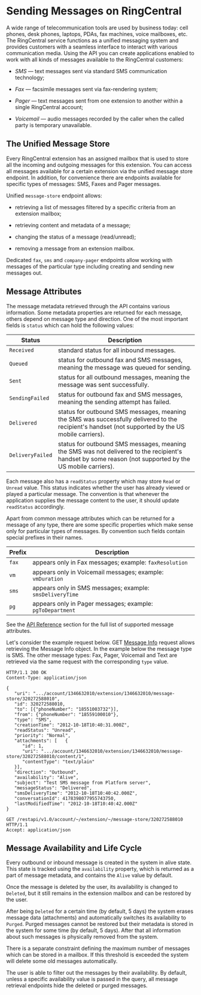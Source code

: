 # Sending Messages on RingCentral

A wide range of telecommunication tools are used by business today: cell phones, desk phones, laptops, PDAs, fax machines, voice mailboxes, etc. The RingCentral service functions as a unified messaging system and provides customers with a seamless interface to interact with various communication media. Using the API you can create applications enabled to work with all kinds of messages available to the RingCentral customers:

- *SMS* — text messages sent via standard SMS communication technology;

- *Fax* — facsimile messages sent via fax-rendering system;

- *Pager* — text messages sent from one extension to another within a single RingCentral account;

- *Voicemail* — audio messages recorded by the caller when the called party is temporary unavailable.

## The Unified Message Store

Every RingCentral extension has an assigned mailbox that is used to store all the incoming and outgoing messages for this extension. You can access all messages available for a certain extension via the unified message store endpoint. In addition, for convenience there are endpoints available for specific types of messages: SMS, Faxes and Pager messages.

Unified `message-store` endpoint allows:

- retrieving a list of messages filtered by a specific criteria from an extension mailbox;

- retrieving content and metadata of a message;

- changing the status of a message (read/unread);

- removing a message from an extension mailbox.

Dedicated `fax`, `sms` and `company-pager` endpoints allow working with messages of the particular type including creating and sending new messages out.

## Message Attributes

The message metadata retrieved through the API contains various information. Some metadata properties are returned for each message, others depend on message type and direction. One of the most important fields is `status` which can hold the following values:

| Status | Description |
|-|-|
| `Received` | standard status for all inbound messages. |
| `Queued` | status for outbound fax and SMS messages, meaning the message was queued for sending. |
| `Sent` | status for all outbound messages, meaning the message was sent successfully. |
| `SendingFailed` | status for outbound fax and SMS messages, meaning the sending attempt has failed. |
| `Delivered` | status for outbound SMS messages, meaning the SMS was successfully delivered to the recipient's handset (not supported by the US mobile carriers). | 
| `DeliveryFailed` | status for outbound SMS messages, meaning the SMS was not delivered to the recipient's handset by some reason (not supported by the US mobile carriers). |

Each message also has a `readStatus` property which may store `Read` or `Unread` value. This status indicates whether the user has already viewed or played a particular message. The convention is that whenever the application supplies the message content to the user, it should update `readStatus` accordingly.

Apart from common message attributes which can be returned for a message of any type, there are some specific properties which make sense only for particular types of messages. By convention such fields contain special prefixes in their names.

| Prefix | Description |
|-|-|
| `fax` | appears only in Fax messages; example: `faxResolution` |
| `vm` | appears only in Voicemail messages; example: `vmDuration` |
| `sms` | appears only in SMS messages; example: `smsDeliveryTime` |
| `pg` | appears only in Pager messages; example: `pgToDepartment` |

See the [API Reference](https://developer.ringcentral.com/api-reference) section for the full list of supported message attributes.

Let's consider the example request below. GET [Message Info](https://developer.ringcentral.com/api-reference#SMS-and-MMS-loadMessage) request allows retrieving the Message Info object. In the example below the message type is SMS. The other message types: Fax, Pager, Voicemail and Text are retrieved via the same request with the corresponding `type` value.

```http tab="Response"
HTTP/1.1 200 OK
Content-Type: application/json 

{
   "uri": ".../account/1346632010/extension/1346632010/message-store/320272588010",
   "id": 320272588010,
   "to": [{"phoneNumber": "18551003732"}],
   "from": {"phoneNumber": "18559100010"},
   "type": "SMS",
   "creationTime": "2012-10-18T10:40:31.000Z",
   "readStatus": "Unread",
   "priority": "Normal",
   "attachments": [   {
      "id": 1,
      "uri": ".../account/1346632010/extension/1346632010/message-store/320272588010/content/1",
      "contentType": "text/plain"
   }],
   "direction": "Outbound",
   "availability": "Alive",
   "subject": "Test SMS message from Platform server",
   "messageStatus": "Delivered",
   "smsDeliveryTime": "2012-10-18T10:40:42.000Z",
   "conversationId": 4178398077955743750,
   "lastModifiedTime": "2012-10-18T10:40:42.000Z"
} 
```

```http tab="Request"
GET /restapi/v1.0/account/~/extension/~/message-store/320272588010 HTTP/1.1
Accept: application/json
```

## Message Availability and Life Cycle

Every outbound or inbound message is created in the system in alive state. This state is tracked using the `availability` property, which is returned as a part of message metadata, and contains the `Alive` value by default.

Once the message is deleted by the user, its availability is changed to `Deleted`, but it still remains in the extension mailbox and can be restored by the user.

After being `Deleted` for a certain time (by default, 5 days) the system erases message data (attachments) and automatically switches its availability to `Purged`. Purged messages cannot be restored but their metadata is stored in the system for some time (by default, 5 days). After that all information about such messages is physically removed from the system.

There is a separate constraint defining the maximum number of messages which can be stored in a mailbox. If this threshold is exceeded the system will delete some old messages automatically.

The user is able to filter out the messages by their availability. By default, unless a specific availability value is passed in the query, all message retrieval endpoints hide the deleted or purged messages.

